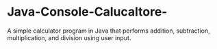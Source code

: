 # Java-Console-Calucaltore-
A simple calculator program in Java that performs addition, subtraction, multiplication, and division using user input.
